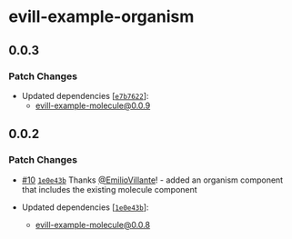 # evill-example-organism

## 0.0.3

### Patch Changes

- Updated dependencies [[`e7b7622`](https://github.com/EmilioVillante/design-system-monorepo-poc/commit/e7b7622dbc3c186f712577249d6e18017a5399d7)]:
  - evill-example-molecule@0.0.9

## 0.0.2

### Patch Changes

- [#10](https://github.com/EmilioVillante/design-system-monorepo-poc/pull/10) [`1e0e43b`](https://github.com/EmilioVillante/design-system-monorepo-poc/commit/1e0e43b16b2247ac5db26ff80c39e0a8fdb6e360) Thanks [@EmilioVillante](https://github.com/EmilioVillante)! - added an organism component that includes the existing molecule component

- Updated dependencies [[`1e0e43b`](https://github.com/EmilioVillante/design-system-monorepo-poc/commit/1e0e43b16b2247ac5db26ff80c39e0a8fdb6e360)]:
  - evill-example-molecule@0.0.8
